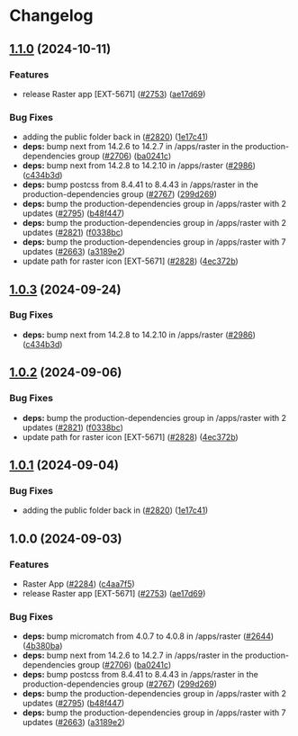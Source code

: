 # Changelog

## [1.1.0](https://github.com/xillio/contentful-marketplace-partner-apps/compare/raster-v1.0.3...raster-v1.1.0) (2024-10-11)


### Features

* release Raster app [EXT-5671] ([#2753](https://github.com/xillio/contentful-marketplace-partner-apps/issues/2753)) ([ae17d69](https://github.com/xillio/contentful-marketplace-partner-apps/commit/ae17d6903d2f49f6ca0db13e114d402b23295954))


### Bug Fixes

* adding the public folder back in ([#2820](https://github.com/xillio/contentful-marketplace-partner-apps/issues/2820)) ([1e17c41](https://github.com/xillio/contentful-marketplace-partner-apps/commit/1e17c4105ecb1be56e3de9194d522a3192cb536e))
* **deps:** bump next from 14.2.6 to 14.2.7 in /apps/raster in the production-dependencies group ([#2706](https://github.com/xillio/contentful-marketplace-partner-apps/issues/2706)) ([ba0241c](https://github.com/xillio/contentful-marketplace-partner-apps/commit/ba0241c9a6ed8ddb0c4263276e4f272d947365ea))
* **deps:** bump next from 14.2.8 to 14.2.10 in /apps/raster ([#2986](https://github.com/xillio/contentful-marketplace-partner-apps/issues/2986)) ([c434b3d](https://github.com/xillio/contentful-marketplace-partner-apps/commit/c434b3d04c638f7d7cb486503d244dd450477916))
* **deps:** bump postcss from 8.4.41 to 8.4.43 in /apps/raster in the production-dependencies group ([#2767](https://github.com/xillio/contentful-marketplace-partner-apps/issues/2767)) ([299d269](https://github.com/xillio/contentful-marketplace-partner-apps/commit/299d269e420bfbeb37a6f1bc1ac1922cb798cef9))
* **deps:** bump the production-dependencies group in /apps/raster with 2 updates ([#2795](https://github.com/xillio/contentful-marketplace-partner-apps/issues/2795)) ([b48f447](https://github.com/xillio/contentful-marketplace-partner-apps/commit/b48f4474a29e3c76906eaef78eafe9d95dcc8e64))
* **deps:** bump the production-dependencies group in /apps/raster with 2 updates ([#2821](https://github.com/xillio/contentful-marketplace-partner-apps/issues/2821)) ([f0338bc](https://github.com/xillio/contentful-marketplace-partner-apps/commit/f0338bcea64ce3bfb0fe32d153777b84343a385e))
* **deps:** bump the production-dependencies group in /apps/raster with 7 updates ([#2663](https://github.com/xillio/contentful-marketplace-partner-apps/issues/2663)) ([a3189e2](https://github.com/xillio/contentful-marketplace-partner-apps/commit/a3189e22d5b1f27dfbad65871255c58ebd3e1285))
* update path for raster icon [EXT-5671] ([#2828](https://github.com/xillio/contentful-marketplace-partner-apps/issues/2828)) ([4ec372b](https://github.com/xillio/contentful-marketplace-partner-apps/commit/4ec372b0d9eca4f030ee52213d88cec224144571))

## [1.0.3](https://github.com/contentful/marketplace-partner-apps/compare/raster-v1.0.2...raster-v1.0.3) (2024-09-24)


### Bug Fixes

* **deps:** bump next from 14.2.8 to 14.2.10 in /apps/raster ([#2986](https://github.com/contentful/marketplace-partner-apps/issues/2986)) ([c434b3d](https://github.com/contentful/marketplace-partner-apps/commit/c434b3d04c638f7d7cb486503d244dd450477916))

## [1.0.2](https://github.com/contentful/marketplace-partner-apps/compare/raster-v1.0.1...raster-v1.0.2) (2024-09-06)


### Bug Fixes

* **deps:** bump the production-dependencies group in /apps/raster with 2 updates ([#2821](https://github.com/contentful/marketplace-partner-apps/issues/2821)) ([f0338bc](https://github.com/contentful/marketplace-partner-apps/commit/f0338bcea64ce3bfb0fe32d153777b84343a385e))
* update path for raster icon [EXT-5671] ([#2828](https://github.com/contentful/marketplace-partner-apps/issues/2828)) ([4ec372b](https://github.com/contentful/marketplace-partner-apps/commit/4ec372b0d9eca4f030ee52213d88cec224144571))

## [1.0.1](https://github.com/contentful/marketplace-partner-apps/compare/raster-v1.0.0...raster-v1.0.1) (2024-09-04)


### Bug Fixes

* adding the public folder back in ([#2820](https://github.com/contentful/marketplace-partner-apps/issues/2820)) ([1e17c41](https://github.com/contentful/marketplace-partner-apps/commit/1e17c4105ecb1be56e3de9194d522a3192cb536e))

## 1.0.0 (2024-09-03)


### Features

* Raster App ([#2284](https://github.com/contentful/marketplace-partner-apps/issues/2284)) ([c4aa7f5](https://github.com/contentful/marketplace-partner-apps/commit/c4aa7f565341fed7946aa815ed80af52845ff582))
* release Raster app [EXT-5671] ([#2753](https://github.com/contentful/marketplace-partner-apps/issues/2753)) ([ae17d69](https://github.com/contentful/marketplace-partner-apps/commit/ae17d6903d2f49f6ca0db13e114d402b23295954))


### Bug Fixes

* **deps:** bump micromatch from 4.0.7 to 4.0.8 in /apps/raster ([#2644](https://github.com/contentful/marketplace-partner-apps/issues/2644)) ([4b380ba](https://github.com/contentful/marketplace-partner-apps/commit/4b380baf684a20b61536cc9e4167c0ac0bbefdd3))
* **deps:** bump next from 14.2.6 to 14.2.7 in /apps/raster in the production-dependencies group ([#2706](https://github.com/contentful/marketplace-partner-apps/issues/2706)) ([ba0241c](https://github.com/contentful/marketplace-partner-apps/commit/ba0241c9a6ed8ddb0c4263276e4f272d947365ea))
* **deps:** bump postcss from 8.4.41 to 8.4.43 in /apps/raster in the production-dependencies group ([#2767](https://github.com/contentful/marketplace-partner-apps/issues/2767)) ([299d269](https://github.com/contentful/marketplace-partner-apps/commit/299d269e420bfbeb37a6f1bc1ac1922cb798cef9))
* **deps:** bump the production-dependencies group in /apps/raster with 2 updates ([#2795](https://github.com/contentful/marketplace-partner-apps/issues/2795)) ([b48f447](https://github.com/contentful/marketplace-partner-apps/commit/b48f4474a29e3c76906eaef78eafe9d95dcc8e64))
* **deps:** bump the production-dependencies group in /apps/raster with 7 updates ([#2663](https://github.com/contentful/marketplace-partner-apps/issues/2663)) ([a3189e2](https://github.com/contentful/marketplace-partner-apps/commit/a3189e22d5b1f27dfbad65871255c58ebd3e1285))
